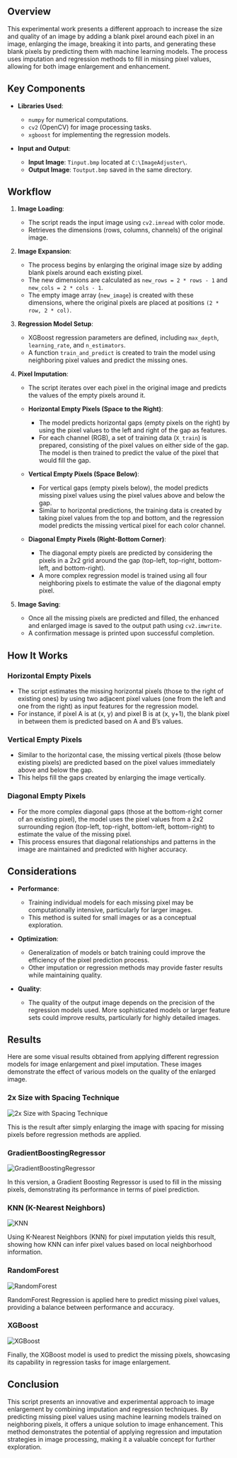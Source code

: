 ## Overview

This experimental work presents a different approach to increase the size and quality of an image by adding a blank pixel around each pixel in an image, enlarging the image, breaking it into parts, and generating these blank pixels by predicting them with machine learning models. The process uses imputation and regression methods to fill in missing pixel values, allowing for both image enlargement and enhancement.

## Key Components

- **Libraries Used**:
  - `numpy` for numerical computations.
  - `cv2` (OpenCV) for image processing tasks.
  - `xgboost` for implementing the regression models.

- **Input and Output**:
  - **Input Image**: `Tinput.bmp` located at `C:\ImageAdjuster\`.
  - **Output Image**: `Toutput.bmp` saved in the same directory.

## Workflow

1. **Image Loading**:
   - The script reads the input image using `cv2.imread` with color mode.
   - Retrieves the dimensions (rows, columns, channels) of the original image.

2. **Image Expansion**:
   - The process begins by enlarging the original image size by adding blank pixels around each existing pixel.
   - The new dimensions are calculated as `new_rows = 2 * rows - 1` and `new_cols = 2 * cols - 1`.
   - The empty image array (`new_image`) is created with these dimensions, where the original pixels are placed at positions `(2 * row, 2 * col)`.

3. **Regression Model Setup**:
   - XGBoost regression parameters are defined, including `max_depth`, `learning_rate`, and `n_estimators`.
   - A function `train_and_predict` is created to train the model using neighboring pixel values and predict the missing ones.

4. **Pixel Imputation**:
   - The script iterates over each pixel in the original image and predicts the values of the empty pixels around it.
   - **Horizontal Empty Pixels (Space to the Right)**:
     - The model predicts horizontal gaps (empty pixels on the right) by using the pixel values to the left and right of the gap as features.
     - For each channel (RGB), a set of training data (`X_train`) is prepared, consisting of the pixel values on either side of the gap. The model is then trained to predict the value of the pixel that would fill the gap.

   - **Vertical Empty Pixels (Space Below)**:
     - For vertical gaps (empty pixels below), the model predicts missing pixel values using the pixel values above and below the gap.
     - Similar to horizontal predictions, the training data is created by taking pixel values from the top and bottom, and the regression model predicts the missing vertical pixel for each color channel.

   - **Diagonal Empty Pixels (Right-Bottom Corner)**:
     - The diagonal empty pixels are predicted by considering the pixels in a 2x2 grid around the gap (top-left, top-right, bottom-left, and bottom-right).
     - A more complex regression model is trained using all four neighboring pixels to estimate the value of the diagonal empty pixel.

5. **Image Saving**:
   - Once all the missing pixels are predicted and filled, the enhanced and enlarged image is saved to the output path using `cv2.imwrite`.
   - A confirmation message is printed upon successful completion.

## How It Works

### Horizontal Empty Pixels
- The script estimates the missing horizontal pixels (those to the right of existing ones) by using two adjacent pixel values (one from the left and one from the right) as input features for the regression model.
- For instance, if pixel A is at (x, y) and pixel B is at (x, y+1), the blank pixel in between them is predicted based on A and B’s values.

### Vertical Empty Pixels
- Similar to the horizontal case, the missing vertical pixels (those below existing pixels) are predicted based on the pixel values immediately above and below the gap.
- This helps fill the gaps created by enlarging the image vertically.

### Diagonal Empty Pixels
- For the more complex diagonal gaps (those at the bottom-right corner of an existing pixel), the model uses the pixel values from a 2x2 surrounding region (top-left, top-right, bottom-left, bottom-right) to estimate the value of the missing pixel.
- This process ensures that diagonal relationships and patterns in the image are maintained and predicted with higher accuracy.

## Considerations

- **Performance**:
  - Training individual models for each missing pixel may be computationally intensive, particularly for larger images.
  - This method is suited for small images or as a conceptual exploration.

- **Optimization**:
  - Generalization of models or batch training could improve the efficiency of the pixel prediction process.
  - Other imputation or regression methods may provide faster results while maintaining quality.

- **Quality**:
  - The quality of the output image depends on the precision of the regression models used. More sophisticated models or larger feature sets could improve results, particularly for highly detailed images.

## Results

Here are some visual results obtained from applying different regression models for image enlargement and pixel imputation. These images demonstrate the effect of various models on the quality of the enlarged image.

### 2x Size with Spacing Technique
![2x Size with Spacing Technique](2x%20Size%20with%20spacing%20technique.bmp)

This is the result after simply enlarging the image with spacing for missing pixels before regression methods are applied.

### GradientBoostingRegressor
![GradientBoostingRegressor](GradientBoostingRegressor.bmp)

In this version, a Gradient Boosting Regressor is used to fill in the missing pixels, demonstrating its performance in terms of pixel prediction.

### KNN (K-Nearest Neighbors)
![KNN](KNN.bmp)

Using K-Nearest Neighbors (KNN) for pixel imputation yields this result, showing how KNN can infer pixel values based on local neighborhood information.

### RandomForest
![RandomForest](RandomForest.bmp)

RandomForest Regression is applied here to predict missing pixel values, providing a balance between performance and accuracy.

### XGBoost
![XGBoost](XGBoost.bmp)

Finally, the XGBoost model is used to predict the missing pixels, showcasing its capability in regression tasks for image enlargement.

## Conclusion

This script presents an innovative and experimental approach to image enlargement by combining imputation and regression techniques. By predicting missing pixel values using machine learning models trained on neighboring pixels, it offers a unique solution to image enhancement. This method demonstrates the potential of applying regression and imputation strategies in image processing, making it a valuable concept for further exploration.
